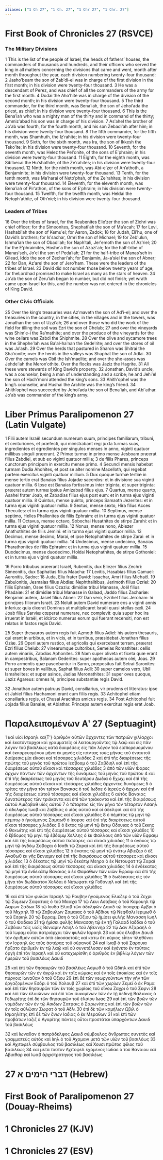 ```yaml
---
aliases: ["1 Ch 27", "1 Ch. 27", "1 Chr 27", "1 Chr. 27"]
---
```



# First Book of Chronicles 27 (RSVCE)

### The Military Divisions
1 This is the list of the people of Israel, the heads of fathers’ houses, the commanders of thousands and hundreds, and their officers who served the king in all matters concerning the divisions that came and went, month after month throughout the year, each division numbering twenty-four thousand:
2 Jashoʹbeam the son of Zabʹdi-el was in charge of the first division in the first month; in his division were twenty-four thousand.
3 He was a descendant of Perez, and was chief of all the commanders of the army for the first month.
4 Dodai the Ahoʹhite was in charge of the division of the second month; in his division were twenty-four thousand.
5 The third commander, for the third month, was Benaʹiah, the son of Jehoiʹada the priest, as chief; in his division were twenty-four thousand.
6 This is the Benaʹiah who was a mighty man of the thirty and in command of the thirty; Ammizʹabad his son was in charge of his division.
7 Asʹahel the brother of Joʹab was fourth, for the fourth month, and his son Zebadiʹah after him; in his division were twenty-four thousand.
8 The fifth commander, for the fifth month, was Shamhuth, the Izʹrahite; in his division were twenty-four thousand.
9 Sixth, for the sixth month, was Ira, the son of Ikkesh the Tekoʹite; in his division were twenty-four thousand.
10 Seventh, for the seventh month, was Helez the Pelʹonite, of the sons of Eʹphraim; in his division were twenty-four thousand.
11 Eighth, for the eighth month, was Sibʹbecai the Huʹshathite, of the Zeʹrahites; in his division were twenty-four thousand.
12 Ninth, for the ninth month, was Abi-eʹzer of Anʹathoth, a Benjaminite; in his division were twenty-four thousand.
13 Tenth, for the tenth month, was Maʹharai of Netoʹphah, of the Zeʹrahites; in his division were twenty-four thousand.
14 Eleventh, for the eleventh month, was Benaʹiah of Pirʹathon, of the sons of Eʹphraim; in his division were twenty-four thousand.
15 Twelfth, for the twelfth month, was Heldai the Netophʹathite, of Othʹniel; in his division were twenty-four thousand.
### Leaders of Tribes
16 Over the tribes of Israel, for the Reubenites Elieʹzer the son of Zichri was chief officer; for the Simeonites, Shephatiʹah the son of Maʹacah;
17 for Levi, Hashabiʹah the son of Kemuʹel; for Aaron, Zadok;
18 for Judah, Eliʹhu, one of David’s brothers; for Isʹsachar, Omri the son of Michael;
19 for Zebʹulun, Ishmaʹiah the son of Obadiʹah; for Naphʹtali, Jerʹemoth the son of Azʹriel;
20 for the Eʹphraimites, Hosheʹa the son of Azaziʹah; for the half-tribe of Manasʹseh, Joʹel the son of Pedaʹiah;
21 for the half-tribe of Manasʹseh in Gilead, Iddo the son of Zechariʹah; for Benjamin, Ja-aʹsiel the son of Abner;
22 for Dan, Azʹarel the son of Jeroʹham. These were the leaders of the tribes of Israel.
23 David did not number those below twenty years of age, for theLordhad promised to make Israel as many as the stars of heaven.
24 Joʹab the son of Zeruʹiah began to number, but did not finish; yet wrath came upon Israel for this, and the number was not entered in the chronicles of King David.
### Other Civic Officials
25 Over the king’s treasuries was Azʹmaveth the son of Adʹi-el; and over the treasuries in the country, in the cities, in the villages and in the towers, was Jonathan the son of Uzziʹah;
26 and over those who did the work of the field for tilling the soil was Ezri the son of Chelub;
27 and over the vineyards was Shimʹe-i the Raʹmathite; and over the produce of the vineyards for the wine cellars was Zabdi the Shiphmite.
28 Over the olive and sycamore trees in the Shepheʹlah was Baʹal-haʹnan the Gedeʹrite; and over the stores of oil was Joʹash.
29 Over the herds that pastured in Sharon was Shitrai the Shaʹronite; over the herds in the valleys was Shaphat the son of Adlai.
30 Over the camels was Obil the Ishʹmaelite; and over the she-asses was Jehdeʹiah the Meronʹothite. Over the flocks was Jaziz the Hagrite.
31 All these were stewards of King David’s property.
32 Jonathan, David’s uncle, was a counselor, being a man of understanding and a scribe; he and Jehiʹel the son of Hachʹmoni attended the king’s sons.
33 Ahithʹophel was the king’s counselor, and Hushai the Archite was the king’s friend.
34 Ahithʹophel was succeeded by Jehoiʹada the son of Benaʹiah, and Abiʹathar. Joʹab was commander of the king’s army.


# Liber Primus Paralipomenon 27 (Latin Vulgate)

1 Filii autem Israël secundum numerum suum, principes familiarum, tribuni, et centuriones, et præfecti, qui ministrabant regi juxta turmas suas, ingredientes et egredientes per singulos menses in anno, viginti quatuor millibus singuli præerant.
2 Primæ turmæ in primo mense Jesboam præerat filius Zabdiel, et sub eo viginti quatuor millia;
3 de filiis Phares, princeps cunctorum principum in exercitu mense primo.
4 Secundi mensis habebat turmam Dudia Ahohites, et post se alter nomine Macelloth, qui regebat partem exercitus viginti quatuor millium.
5 Dux quoque turmæ tertiæ in mense tertio erat Banaias filius Jojadæ sacerdos: et in divisione sua viginti quatuor millia.
6 Ipse est Banaias fortissimus inter triginta, et super triginta: præerat autem turmæ ipsius Amizabad filius ejus.
7 Quartus, mense quarto, Asahel frater Joab, et Zabadias filius ejus post eum: et in turma ejus viginti quatuor millia.
8 Quintus, mense quinto, princeps Samaoth Jezerites: et in turma ejus viginti quatuor millia.
9 Sextus, mense sexto, Hira filius Acces Thecuites: et in turma ejus viginti quatuor millia.
10 Septimus, mense septimo, Helles Phallonites de filiis Ephraim: et in turma ejus viginti quatuor millia.
11 Octavus, mense octavo, Sobochai Husathites de stirpe Zarahi: et in turma ejus viginti quatuor millia.
12 Nonus, mense nono, Abiezer Anathothites de filiis Jemini: et in turma ejus viginti quatuor millia.
13 Decimus, mense decimo, Marai, et ipse Netophathites de stirpe Zarai: et in turma ejus viginti quatuor millia.
14 Undecimus, mense undecimo, Banaias Pharathonites de filiis Ephraim: et in turma ejus viginti quatuor millia.
15 Duodecimus, mense duodecimo, Holdai Netophathites, de stirpe Gothoniel: et in turma ejus viginti quatuor millia.

16 Porro tribubus præerant Israël, Rubenitis, dux Eliezer filius Zechri: Simeonitis, dux Saphatias filius Maacha:
17 Levitis, Hasabias filius Camuel: Aaronitis, Sadoc:
18 Juda, Eliu frater David: Issachar, Amri filius Michaël.
19 Zabulonitis, Jesmaias filius Abdiæ: Nephthalitibus, Jerimoth filius Ozriel:
20 filiis Ephraim, Osee filius Ozaziu: dimidiæ tribui Manasse, Joël filius Phadaiæ:
21 et dimidiæ tribui Manasse in Galaad, Jaddo filius Zachariæ: Benjamin autem, Jasiel filius Abner:
22 Dan vero, Ezrihel filius Jeroham: hi principes filiorum Israël.
23 Noluit autem David numerare eos a viginti annis inferius: quia dixerat Dominus ut multiplicaret Israël quasi stellas cæli.
24 Joab filius Sarviæ cœperat numerare, nec complevit: quia super hoc ira irruerat in Israël, et idcirco numerus eorum qui fuerant recensiti, non est relatus in fastos regis David.

25 Super thesauros autem regis fuit Azmoth filius Adiel: his autem thesauris, qui erant in urbibus, et in vicis, et in turribus, præsidebat Jonathan filius Oziæ.
26 Operi autem rustico, et agricolis qui exercebant terram, præerat Ezri filius Chelub:
27 vinearumque cultoribus, Semeias Romathites: cellis autem vinariis, Zabdias Aphonites.
28 Nam super oliveta et ficeta quæ erant in campestribus, Balanam Gederites: super apothecas autem olei, Joas.
29 Porro armentis quæ pascebantur in Saron, præpositus fuit Setrai Saronites: et super boves in vallibus, Saphat filius Adli:
30 super camelos vero, Ubil Ismahelites: et super asinos, Jadias Meronathites:
31 super oves quoque, Jaziz Agareus: omnes hi, principes substantiæ regis David.

32 Jonathan autem patruus David, consiliarius, vir prudens et litteratus: ipse et Jahiel filius Hachamoni erant cum filiis regis.
33 Achitophel etiam consiliarius regis, et Chusai Arachites amicus regis.
34 Post Achitophel fuit Jojada filius Banaiæ, et Abiathar. Princeps autem exercitus regis erat Joab.


# Παραλειπομένων Αʹ 27 (Septuagint)

1 καὶ υἱοὶ Ισραηλ κα{T'} ἀριθμὸν αὐτῶν ἄρχοντες τῶν πατριῶν χιλίαρχοι καὶ ἑκατόνταρχοι καὶ γραμματεῖς οἱ λειτουργοῦντες τῷ λαῷ καὶ εἰς πᾶν λόγον τοῦ βασιλέως κατὰ διαιρέσεις εἰς πᾶν λόγον τοῦ εἰσπορευομένου καὶ ἐκπορευομένου μῆνα ἐκ μηνὸς εἰς πάντας τοὺς μῆνας τοῦ ἐνιαυτοῦ διαίρεσις μία εἴκοσι καὶ τέσσαρες χιλιάδες
2 καὶ ἐπὶ τῆς διαιρέσεως τῆς πρώτης τοῦ μηνὸς τοῦ πρώτου Ιεσβοαμ ὁ τοῦ Ζαβδιηλ καὶ ἐπὶ τῆς διαιρέσεως αὐτοῦ εἴκοσι καὶ τέσσαρες χιλιάδες
3 ἀπὸ τῶν υἱῶν Φαρες ἄρχων πάντων τῶν ἀρχόντων τῆς δυνάμεως τοῦ μηνὸς τοῦ πρώτου
4 καὶ ἐπὶ τῆς διαιρέσεως τοῦ μηνὸς τοῦ δευτέρου Δωδια ὁ Εχωχι καὶ ἐπὶ τῆς διαιρέσεως αὐτοῦ εἴκοσι καὶ τέσσαρες χιλιάδες ἄρχοντες δυνάμεως
5 ὁ τρίτος τὸν μῆνα τὸν τρίτον Βαναιας ὁ τοῦ Ιωδαε ὁ ἱερεὺς ὁ ἄρχων καὶ ἐπὶ τῆς διαιρέσεως αὐτοῦ τέσσαρες καὶ εἴκοσι χιλιάδες
6 αὐτὸς Βαναιας δυνατώτερος τῶν τριάκοντα καὶ ἐπὶ τῶν τριάκοντα καὶ ἐπὶ τῆς διαιρέσεως αὐτοῦ Αμιζαβαθ υἱὸς αὐτοῦ
7 ὁ τέταρτος εἰς τὸν μῆνα τὸν τέταρτον Ασαηλ ὁ ἀδελφὸς Ιωαβ καὶ Ζαβδιας ὁ υἱὸς αὐτοῦ καὶ οἱ ἀδελφοί καὶ ἐπὶ τῆς διαιρέσεως αὐτοῦ τέσσαρες καὶ εἴκοσι χιλιάδες
8 ὁ πέμπτος τῷ μηνὶ τῷ πέμπτῳ ὁ ἡγούμενος Σαμαωθ ὁ Ιεσραε καὶ ἐπὶ τῆς διαιρέσεως αὐτοῦ εἴκοσι τέσσαρες χιλιάδες
9 ὁ ἕκτος τῷ μηνὶ τῷ ἕκτῳ Οδουιας ὁ τοῦ Εκκης ὁ Θεκωίτης καὶ ἐπὶ τῆς διαιρέσεως αὐτοῦ τέσσαρες καὶ εἴκοσι χιλιάδες
10 ὁ ἕβδομος τῷ μηνὶ τῷ ἑβδόμῳ Χελλης ὁ ἐκ Φαλλους ἀπὸ τῶν υἱῶν Εφραιμ καὶ ἐπὶ τῆς διαιρέσεως αὐτοῦ τέσσαρες καὶ εἴκοσι χιλιάδες
11 ὁ ὄγδοος τῷ μηνὶ τῷ ὀγδόῳ Σοβοχαι ὁ Ισαθι τῷ Ζαραϊ καὶ ἐπὶ τῆς διαιρέσεως αὐτοῦ τέσσαρες καὶ εἴκοσι χιλιάδες
12 ὁ ἔνατος τῷ μηνὶ τῷ ἐνάτῳ Αβιεζερ ὁ ἐξ Αναθωθ ἐκ γῆς Βενιαμιν καὶ ἐπὶ τῆς διαιρέσεως αὐτοῦ τέσσαρες καὶ εἴκοσι χιλιάδες
13 ὁ δέκατος τῷ μηνὶ τῷ δεκάτῳ Μεηρα ὁ ἐκ Νετουφατ τῷ Ζαραϊ καὶ ἐπὶ τῆς διαιρέσεως αὐτοῦ τέσσαρες καὶ εἴκοσι χιλιάδες
14 ὁ ἑνδέκατος τῷ μηνὶ τῷ ἑνδεκάτῳ Βαναιας ὁ ἐκ Φαραθων τῶν υἱῶν Εφραιμ καὶ ἐπὶ τῆς διαιρέσεως αὐτοῦ τέσσαρες καὶ εἴκοσι χιλιάδες
15 ὁ δωδέκατος εἰς τὸν μῆνα τὸν δωδέκατον Χολδαι ὁ Νετωφατι τῷ Γοθονιηλ καὶ ἐπὶ τῆς διαιρέσεως αὐτοῦ τέσσαρες καὶ εἴκοσι χιλιάδες

16 καὶ ἐπὶ τῶν φυλῶν Ισραηλ τῷ Ρουβην ἡγούμενος Ελιεζερ ὁ τοῦ Ζεχρι τῷ Συμεων Σαφατιας ὁ τοῦ Μααχα
17 τῷ Λευι Ασαβιας ὁ τοῦ Καμουηλ τῷ Ααρων Σαδωκ
18 τῷ Ιουδα Ελιαβ τῶν ἀδελφῶν Δαυιδ τῷ Ισσαχαρ Αμβρι ὁ τοῦ Μιχαηλ
19 τῷ Ζαβουλων Σαμαιας ὁ τοῦ Αβδιου τῷ Νεφθαλι Ιεριμωθ ὁ τοῦ Εσριηλ
20 τῷ Εφραιμ Ωση ὁ τοῦ Οζιου τῷ ἡμίσει φυλῆς Μανασση Ιωηλ ὁ τοῦ Φαδαια
21 τῷ ἡμίσει φυλῆς Μανασση τῷ ἐν τῇ Γαλααδ Ιαδδαι ὁ τοῦ Ζαβδιου τοῖς υἱοῖς Βενιαμιν Ασιηλ ὁ τοῦ Αβεννηρ
22 τῷ Δαν Αζαραηλ ὁ τοῦ Ιωραμ οὗτοι πατριάρχαι τῶν φυλῶν Ισραηλ
23 καὶ οὐκ ἔλαβεν Δαυιδ τὸν ἀριθμὸν αὐτῶν ἀπὸ εἰκοσαετοῦς καὶ κάτω ὅτι κύριος εἶπεν πληθῦναι τὸν Ισραηλ ὡς τοὺς ἀστέρας τοῦ οὐρανοῦ
24 καὶ Ιωαβ ὁ τοῦ Σαρουια ἤρξατο ἀριθμεῖν ἐν τῷ λαῷ καὶ οὐ συνετέλεσεν καὶ ἐγένετο ἐν τούτοις ὀργὴ ἐπὶ τὸν Ισραηλ καὶ οὐ κατεχωρίσθη ὁ ἀριθμὸς ἐν βιβλίῳ λόγων τῶν ἡμερῶν τοῦ βασιλέως Δαυιδ

25 καὶ ἐπὶ τῶν θησαυρῶν τοῦ βασιλέως Ασμωθ ὁ τοῦ Ωδιηλ καὶ ἐπὶ τῶν θησαυρῶν τῶν ἐν ἀγρῷ καὶ ἐν ταῖς κώμαις καὶ ἐν τοῖς ἐποικίοις καὶ ἐν τοῖς πύργοις Ιωναθαν ὁ τοῦ Οζιου
26 ἐπὶ δὲ τῶν γεωργούντων τὴν γῆν τῶν ἐργαζομένων Εσδρι ὁ τοῦ Χολουβ
27 καὶ ἐπὶ τῶν χωρίων Σεμεϊ ὁ ἐκ Ραμα καὶ ἐπὶ τῶν θησαυρῶν τῶν ἐν τοῖς χωρίοις τοῦ οἴνου Ζαχρι ὁ τοῦ Σεφνι
28 καὶ ἐπὶ τῶν ἐλαιώνων καὶ ἐπὶ τῶν συκαμίνων τῶν ἐν τῇ πεδινῇ Βαλανας ὁ Γεδωρίτης ἐπὶ δὲ τῶν θησαυρῶν τοῦ ἐλαίου Ιωας
29 καὶ ἐπὶ τῶν βοῶν τῶν νομάδων τῶν ἐν τῷ Ασιδων Σατραις ὁ Σαρωνίτης καὶ ἐπὶ τῶν βοῶν τῶν ἐν τοῖς αὐλῶσιν Σωφατ ὁ τοῦ Αδλι
30 ἐπὶ δὲ τῶν καμήλων Ωβιλ ὁ Ισμαηλίτης ἐπὶ δὲ τῶν ὄνων Ιαδιας ὁ ἐκ Μεραθων
31 καὶ ἐπὶ τῶν προβάτων Ιαζιζ ὁ Αγαρίτης πάντες οὗτοι προστάται ὑπαρχόντων Δαυιδ τοῦ βασιλέως

32 καὶ Ιωναθαν ὁ πατράδελφος Δαυιδ σύμβουλος ἄνθρωπος συνετὸς καὶ γραμματεὺς αὐτός καὶ Ιιηλ ὁ τοῦ Αχαμανι μετὰ τῶν υἱῶν τοῦ βασιλέως
33 καὶ Αχιτοφελ σύμβουλος τοῦ βασιλέως καὶ Χουσι πρῶτος φίλος τοῦ βασιλέως
34 καὶ μετὰ τοῦτον Αχιτοφελ ἐχόμενος Ιωδαε ὁ τοῦ Βαναιου καὶ Αβιαθαρ καὶ Ιωαβ ἀρχιστράτηγος τοῦ βασιλέως


# 27 דברי הימים א (Hebrew)


# First Book of Paralipomenon 27 (Douay-Rheims)


# 1 Chronicles 27 (KJV)


# 1 Chronicles 27 (ESV)

